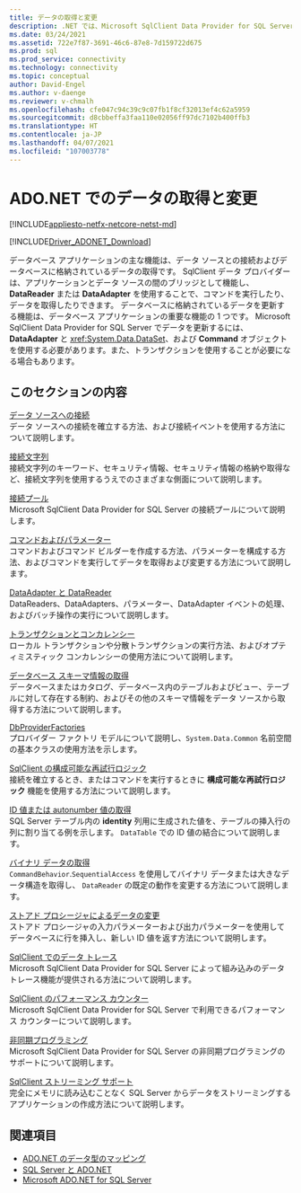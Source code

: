```yaml
---
title: データの取得と変更
description: .NET では、Microsoft SqlClient Data Provider for SQL Server は、データを読み取って更新するための、アプリケーションとデータ ソース間のブリッジとして機能します。
ms.date: 03/24/2021
ms.assetid: 722e7f87-3691-46c6-87e8-7d159722d675
ms.prod: sql
ms.prod_service: connectivity
ms.technology: connectivity
ms.topic: conceptual
author: David-Engel
ms.author: v-daenge
ms.reviewer: v-chmalh
ms.openlocfilehash: cfe047c94c39c9c07fb1f8cf32013ef4c62a5959
ms.sourcegitcommit: d8cbbeffa3faa110e02056ff97dc7102b400ffb3
ms.translationtype: HT
ms.contentlocale: ja-JP
ms.lasthandoff: 04/07/2021
ms.locfileid: "107003778"
---
```

# <a name="retrieving-and-modifying-data-in-adonet"></a>ADO.NET でのデータの取得と変更

[!INCLUDE[appliesto-netfx-netcore-netst-md](../../includes/appliesto-netfx-netcore-netst-md.md)]

[!INCLUDE[Driver_ADONET_Download](../../includes/driver_adonet_download.md)]

データベース アプリケーションの主な機能は、データ ソースとの接続およびデータベースに格納されているデータの取得です。 SqlClient データ プロバイダーは、アプリケーションとデータ ソースの間のブリッジとして機能し、**DataReader** または **DataAdapter** を使用することで、コマンドを実行したり、データを取得したりできます。 データベースに格納されているデータを更新する機能は、データベース アプリケーションの重要な機能の 1 つです。 Microsoft SqlClient Data Provider for SQL Server でデータを更新するには、**DataAdapter** と <xref:System.Data.DataSet>、および **Command** オブジェクトを使用する必要があります。また、トランザクションを使用することが必要になる場合もあります。

## <a name="in-this-section"></a>このセクションの内容

[データ ソースへの接続](connecting-to-data-source.md)  
データ ソースへの接続を確立する方法、および接続イベントを使用する方法について説明します。

[接続文字列](connection-strings.md)  
接続文字列のキーワード、セキュリティ情報、セキュリティ情報の格納や取得など、接続文字列を使用するうえでのさまざまな側面について説明します。

[接続プール](connection-pooling.md)  
Microsoft SqlClient Data Provider for SQL Server の接続プールについて説明します。

[コマンドおよびパラメーター](commands-parameters.md)  
コマンドおよびコマンド ビルダーを作成する方法、パラメーターを構成する方法、およびコマンドを実行してデータを取得および変更する方法について説明します。

[DataAdapter と DataReader](dataadapters-datareaders.md)  
DataReaders、DataAdapters、パラメーター、DataAdapter イベントの処理、およびバッチ操作の実行について説明します。

[トランザクションとコンカレンシー](transactions-and-concurrency.md)  
ローカル トランザクションや分散トランザクションの実行方法、およびオプティミスティック コンカレンシーの使用方法について説明します。

[データベース スキーマ情報の取得](retrieving-database-schema-information.md)  
データベースまたはカタログ、データベース内のテーブルおよびビュー、テーブルに対して存在する制約、およびその他のスキーマ情報をデータ ソースから取得する方法について説明します。

[DbProviderFactories](dbproviderfactories.md)  
プロバイダー ファクトリ モデルについて説明し、`System.Data.Common` 名前空間の基本クラスの使用方法を示します。

[SqlClient の構成可能な再試行ロジック](configurable-retry-logic.md)  
接続を確立するとき、またはコマンドを実行するときに **構成可能な再試行ロジック** 機能を使用する方法について説明します。

[ID 値または autonumber 値の取得](retrieve-identity-or-autonumber-values.md)  
SQL Server テーブル内の **identity** 列用に生成された値を、テーブルの挿入行の列に割り当てる例を示します。 `DataTable` での ID 値の結合について説明します。

[バイナリ データの取得](retrieve-binary-data.md)  
`CommandBehavior`.`SequentialAccess` を使用してバイナリ データまたは大きなデータ構造を取得し、 `DataReader` の既定の動作を変更する方法について説明します。

[ストアド プロシージャによるデータの変更](modify-data-with-stored-procedures.md)  
ストアド プロシージャの入力パラメーターおよび出力パラメーターを使用してデータベースに行を挿入し、新しい ID 値を返す方法について説明します。

[SqlClient でのデータ トレース](data-tracing.md)  
Microsoft SqlClient Data Provider for SQL Server によって組み込みのデータ トレース機能が提供される方法について説明します。
  
[SqlClient のパフォーマンス カウンター](performance-counters.md)  
Microsoft SqlClient Data Provider for SQL Server で利用できるパフォーマンス カウンターについて説明します。
  
[非同期プログラミング](asynchronous-programming.md)  
Microsoft SqlClient Data Provider for SQL Server の非同期プログラミングのサポートについて説明します。
  
[SqlClient ストリーミング サポート](sqlclient-streaming-support.md)  
完全にメモリに読み込むことなく SQL Server からデータをストリーミングするアプリケーションの作成方法について説明します。

## <a name="see-also"></a>関連項目

- [ADO.NET のデータ型のマッピング](data-type-mappings-ado-net.md)
- [SQL Server と ADO.NET](./sql/index.md)
- [Microsoft ADO.NET for SQL Server](microsoft-ado-net-sql-server.md)
